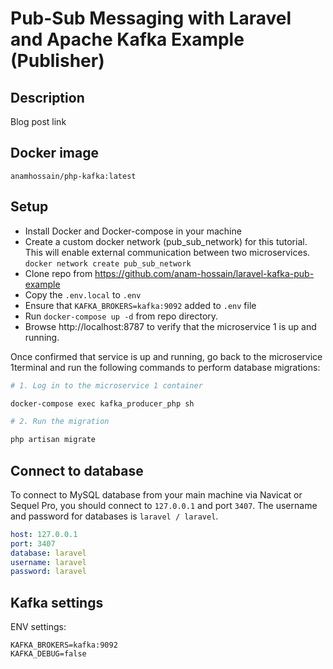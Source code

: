 # Pub-Sub Messaging with Laravel and Apache Kafka Example (Publisher)

## Description
Blog post link

## Docker image

```
anamhossain/php-kafka:latest
```

## Setup

- Install Docker and Docker-compose in your machine
- Create a custom docker network (pub_sub_network) for this tutorial. This will enable external communication between two microservices.
`docker network create pub_sub_network`
- Clone repo from https://github.com/anam-hossain/laravel-kafka-pub-example
- Copy the `.env.local` to `.env`
- Ensure that `KAFKA_BROKERS=kafka:9092` added to `.env` file
- Run `docker-compose up -d` from repo directory.
- Browse http://localhost:8787 to verify that the microservice 1 is up and running.

Once confirmed that service is up and running, go back to the microservice 1terminal and run the following commands to perform database migrations:

```sh
# 1. Log in to the microservice 1 container

docker-compose exec kafka_producer_php sh

# 2. Run the migration

php artisan migrate
```

## Connect to database

To connect to MySQL database from your main machine via Navicat or Sequel Pro, you should connect to `127.0.0.1` and port `3407`. The username and password for databases is `laravel / laravel`.

```yml
host: 127.0.0.1
port: 3407
database: laravel
username: laravel
password: laravel
```

## Kafka settings

ENV settings:
```
KAFKA_BROKERS=kafka:9092
KAFKA_DEBUG=false
```


